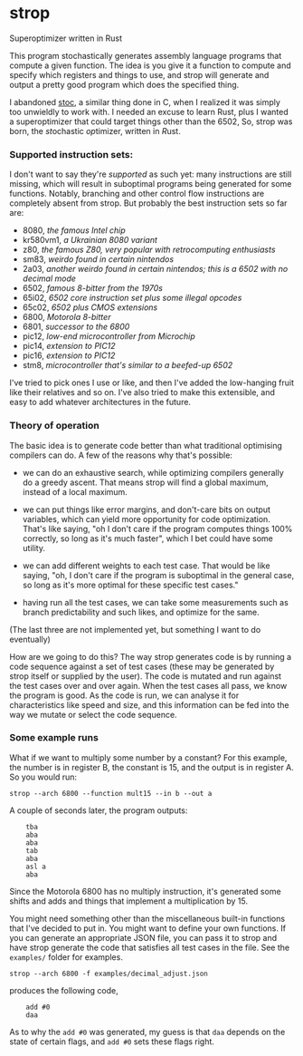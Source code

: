 # strop
Superoptimizer written in Rust

This program stochastically generates assembly language programs that compute a
given function. The idea is you give it a function to compute and specify which
registers and things to use, and strop will generate and output a pretty good
program which does the specified thing.

I abandoned [stoc](https://github.com/omarandlorraine/stoc), a similar thing
done in C, when I realized it was simply too unwieldly to work with. I needed
an excuse to learn Rust, plus I wanted a superoptimizer that could target
things other than the 6502, So, strop was born, the *st*ochastic *op*timizer,
written in *R*ust.

### Supported instruction sets:
I don't want to say they're *supported* as such yet: many instructions are still
missing, which will result in suboptimal programs being generated for some
functions. Notably, branching and other control flow instructions are completely
absent from strop. But probably the best instruction sets so far are:

 - 8080, *the famous Intel chip*
 - kr580vm1, *a Ukrainian 8080 variant*
 - z80, *the famous Z80, very popular with retrocomputing enthusiasts*
 - sm83, *weirdo found in certain nintendos*
 - 2a03, *another weirdo found in certain nintendos; this is a 6502 with no decimal mode*
 - 6502, *famous 8-bitter from the 1970s*
 - 65i02, *6502 core instruction set plus some illegal opcodes*
 - 65c02, *6502 plus CMOS extensions*
 - 6800, *Motorola 8-bitter*
 - 6801, *successor to the 6800*
 - pic12, *low-end microcontroller from Microchip*
 - pic14, *extension to PIC12*
 - pic16, *extension to PIC12*
 - stm8, *microcontroller that's similar to a beefed-up 6502*

I've tried to pick ones I use or like, and then I've added the low-hanging
fruit like their relatives and so on. I've also tried to make this extensible,
and easy to add whatever architectures in the future.

### Theory of operation
The basic idea is to generate code better than what traditional optimising
compilers can do. A few of the reasons why that's possible:

- we can do an exhaustive search, while optimizing compilers generally do a
  greedy ascent. That means strop will find a global maximum, instead of a
  local maximum.

- we can put things like error margins, and don't-care bits on output
  variables, which can yield more opportunity for code optimization. That's
  like saying, "oh I don't care if the program computes things 100% correctly,
  so long as it's much faster", which I bet could have some utility.

- we can add different weights to each test case. That would be like saying,
  "oh, I don't care if the program is suboptimal in the general case, so long as
  it's more optimal for these specific test cases."

- having run all the test cases, we can take some measurements such as branch
  predictability and such likes, and optimize for the same.

(The last three are not implemented yet, but something I want to do eventually)

How are we going to do this? The way strop generates code is by running a code
sequence against a set of test cases (these may be generated by strop itself or
supplied by the user). The code is mutated and run against the test cases over
and over again. When the test cases all pass, we know the program is good. As
the code is run, we can analyse it for characteristics like speed and size, and
this information can be fed into the way we mutate or select the code sequence.

### Some example runs

What if we want to multiply some number by a constant? For this example, the
number is in register B, the constant is 15, and the output is in register A.
So you would run:

    strop --arch 6800 --function mult15 --in b --out a

A couple of seconds later, the program outputs:

    	tba
    	aba
    	aba
    	tab
    	aba
    	asl a
    	aba

Since the Motorola 6800 has no multiply instruction, it's generated some shifts
and adds and things that implement a multiplication by 15.

You might need something other than the miscellaneous built-in functions that
I've decided to put in. You might want to define your own functions. If you can
generate an appropriate JSON file, you can pass it to strop and have strop
generate the code that satisfies all test cases in the file. See the
`examples/` folder for examples. 

    strop --arch 6800 -f examples/decimal_adjust.json

produces the following code,

    	add #0
    	daa

As to why the `add #0` was generated, my guess is that `daa` depends on the
state of certain flags, and `add #0` sets these flags right.
